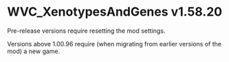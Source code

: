 # WVC_XenotypesAndGenes v1.58.20
 
Pre-release versions require resetting the mod settings.

Versions above 1.00.96 require (when migrating from earlier versions of the mod) a new game.